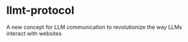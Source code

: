 # llmt-protocol
A new concept for LLM communication to revolutionize the way LLMs interact with websites
